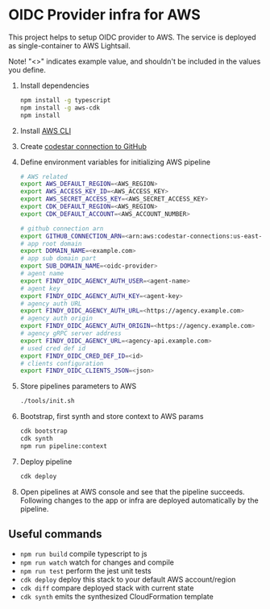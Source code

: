 # OIDC Provider infra for AWS

This project helps to setup OIDC provider to AWS.
The service is deployed as single-container to AWS Lightsail.

Note! "<>" indicates example value, and shouldn't be included in the values you define.

1. Install dependencies

   ```bash
   npm install -g typescript
   npm install -g aws-cdk
   npm install
   ```

1. Install [AWS CLI](https://aws.amazon.com/cli/)

1. Create [codestar connection to GitHub](https://docs.aws.amazon.com/dtconsole/latest/userguide/connections-create-github.html)

1. Define environment variables for initializing AWS pipeline

   ```bash
   # AWS related
   export AWS_DEFAULT_REGION=<AWS_REGION>
   export AWS_ACCESS_KEY_ID=<AWS_ACCESS_KEY>
   export AWS_SECRET_ACCESS_KEY=<AWS_SECRET_ACCESS_KEY>
   export CDK_DEFAULT_REGION=<AWS_REGION>
   export CDK_DEFAULT_ACCOUNT=<AWS_ACCOUNT_NUMBER>

   # github connection arn
   export GITHUB_CONNECTION_ARN=<arn:aws:codestar-connections:us-east-1:xxx:connection/xxx>
   # app root domain
   export DOMAIN_NAME=<example.com>
   # app sub domain part
   export SUB_DOMAIN_NAME=<oidc-provider>
   # agent name
   export FINDY_OIDC_AGENCY_AUTH_USER=<agent-name>
   # agent key
   export FINDY_OIDC_AGENCY_AUTH_KEY=<agent-key>
   # agency auth URL
   export FINDY_OIDC_AGENCY_AUTH_URL=<https://agency.example.com>
   # agency auth origin
   export FINDY_OIDC_AGENCY_AUTH_ORIGIN=<https://agency.example.com>
   # agency gRPC server address
   export FINDY_OIDC_AGENCY_URL=<agency-api.example.com>
   # used cred def id
   export FINDY_OIDC_CRED_DEF_ID=<id>
   # clients configuration
   export FINDY_OIDC_CLIENTS_JSON=<json>
   ```

1. Store pipelines parameters to AWS

   ```bash
   ./tools/init.sh
   ```

1. Bootstrap, first synth and store context to AWS params

   ```bash
   cdk bootstrap
   cdk synth
   npm run pipeline:context
   ```

1. Deploy pipeline

   ```bash
   cdk deploy
   ```

1. Open pipelines at AWS console and see that the pipeline succeeds. Following changes
   to the app or infra are deployed automatically by the pipeline.

## Useful commands

- `npm run build` compile typescript to js
- `npm run watch` watch for changes and compile
- `npm run test` perform the jest unit tests
- `cdk deploy` deploy this stack to your default AWS account/region
- `cdk diff` compare deployed stack with current state
- `cdk synth` emits the synthesized CloudFormation template
